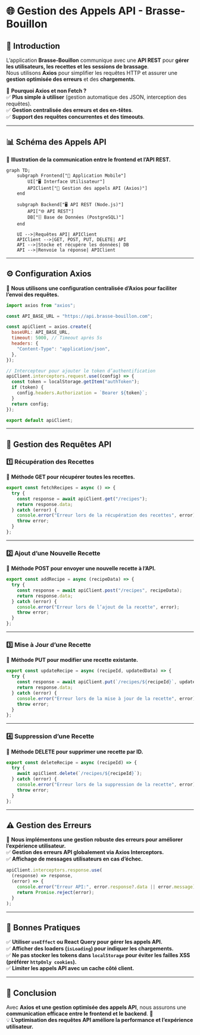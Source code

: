 # 🌐 **Gestion des Appels API - Brasse-Bouillon**  

## 📌 **Introduction**  

L’application **Brasse-Bouillon** communique avec une **API REST** pour **gérer les utilisateurs, les recettes et les sessions de brassage**.  
Nous utilisons **Axios** pour simplifier les requêtes HTTP et assurer une **gestion optimisée des erreurs** et des **chargements**.  

📌 **Pourquoi Axios et non Fetch ?**  
✅ **Plus simple à utiliser** (gestion automatique des JSON, interception des requêtes).  
✅ **Gestion centralisée des erreurs et des en-têtes**.  
✅ **Support des requêtes concurrentes et des timeouts**.  

---

## 📊 **Schéma des Appels API**  

📌 **Illustration de la communication entre le frontend et l’API REST.**  

```mermaid
graph TD;
    subgraph Frontend["📱 Application Mobile"]
        UI["🖥️ Interface Utilisateur"]
        APIClient["🔌 Gestion des appels API (Axios)"]
    end
    
    subgraph Backend["🖥️ API REST (Node.js)"]
        API["🌐 API REST"]
        DB["🗄️ Base de Données (PostgreSQL)"]
    end

    UI -->|Requêtes API| APIClient
    APIClient -->|GET, POST, PUT, DELETE| API
    API -->|Stocke et récupère les données| DB
    API -->|Renvoie la réponse| APIClient
```

---

## ⚙️ **Configuration Axios**

📌 **Nous utilisons une configuration centralisée d’Axios pour faciliter l’envoi des requêtes.**  

```javascript
import axios from "axios";

const API_BASE_URL = "https://api.brasse-bouillon.com";

const apiClient = axios.create({
  baseURL: API_BASE_URL,
  timeout: 5000, // Timeout après 5s
  headers: {
    "Content-Type": "application/json",
  },
});

// Intercepteur pour ajouter le token d’authentification
apiClient.interceptors.request.use((config) => {
  const token = localStorage.getItem("authToken");
  if (token) {
    config.headers.Authorization = `Bearer ${token}`;
  }
  return config;
});

export default apiClient;
```

---

## 🔄 **Gestion des Requêtes API**

### **1️⃣ Récupération des Recettes**

📌 **Méthode GET pour récupérer toutes les recettes.**  

```javascript
export const fetchRecipes = async () => {
  try {
    const response = await apiClient.get("/recipes");
    return response.data;
  } catch (error) {
    console.error("Erreur lors de la récupération des recettes", error);
    throw error;
  }
};
```

---

### **2️⃣ Ajout d’une Nouvelle Recette**

📌 **Méthode POST pour envoyer une nouvelle recette à l’API.**  

```javascript
export const addRecipe = async (recipeData) => {
  try {
    const response = await apiClient.post("/recipes", recipeData);
    return response.data;
  } catch (error) {
    console.error("Erreur lors de l’ajout de la recette", error);
    throw error;
  }
};
```

---

### **3️⃣ Mise à Jour d’une Recette**

📌 **Méthode PUT pour modifier une recette existante.**  

```javascript
export const updateRecipe = async (recipeId, updatedData) => {
  try {
    const response = await apiClient.put(`/recipes/${recipeId}`, updatedData);
    return response.data;
  } catch (error) {
    console.error("Erreur lors de la mise à jour de la recette", error);
    throw error;
  }
};
```

---

### **4️⃣ Suppression d’une Recette**

📌 **Méthode DELETE pour supprimer une recette par ID.**  

```javascript
export const deleteRecipe = async (recipeId) => {
  try {
    await apiClient.delete(`/recipes/${recipeId}`);
  } catch (error) {
    console.error("Erreur lors de la suppression de la recette", error);
    throw error;
  }
};
```

---

## ⚠️ **Gestion des Erreurs**

📌 **Nous implémentons une gestion robuste des erreurs pour améliorer l’expérience utilisateur.**  
✅ **Gestion des erreurs API globalement via Axios Interceptors.**  
✅ **Affichage de messages utilisateurs en cas d’échec.**  

```javascript
apiClient.interceptors.response.use(
  (response) => response,
  (error) => {
    console.error("Erreur API:", error.response?.data || error.message);
    return Promise.reject(error);
  }
);
```

---

## 🚀 **Bonnes Pratiques**

✅ **Utiliser `useEffect` ou React Query pour gérer les appels API.**  
✅ **Afficher des loaders (`isLoading`) pour indiquer les chargements.**  
✅ **Ne pas stocker les tokens dans `localStorage` pour éviter les failles XSS (préférer `httpOnly cookies`).**  
✅ **Limiter les appels API avec un cache côté client.**  

---

## 📌 **Conclusion**

Avec **Axios et une gestion optimisée des appels API**, nous assurons une **communication efficace entre le frontend et le backend**. 🎯  
💡 **L’optimisation des requêtes API améliore la performance et l’expérience utilisateur.**  
